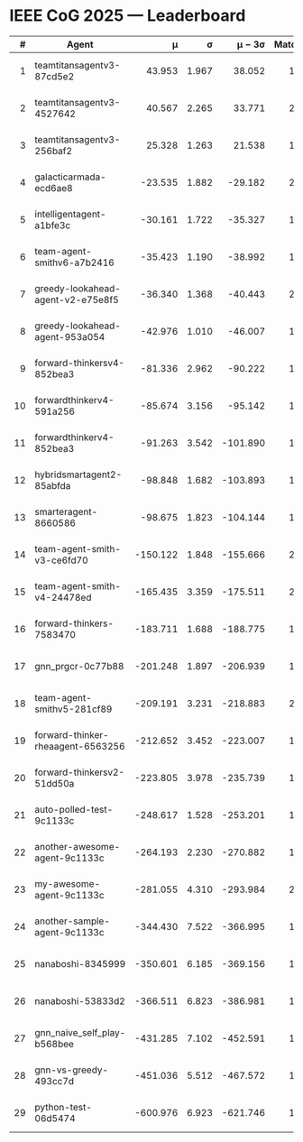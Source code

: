 # IEEE CoG 2025 — Leaderboard

| # | Agent | μ | σ | μ − 3σ | Matches | Updated |
|---:|---|---:|---:|---:|---:|---|
| 1 | teamtitansagentv3-87cd5e2 | 43.953 | 1.967 | 38.052 | 1872 | 2025-08-18 02:53 |
| 2 | teamtitansagentv3-4527642 | 40.567 | 2.265 | 33.771 | 2060 | 2025-08-18 02:53 |
| 3 | teamtitansagentv3-256baf2 | 25.328 | 1.263 | 21.538 | 1992 | 2025-08-18 02:53 |
| 4 | galacticarmada-ecd6ae8 | -23.535 | 1.882 | -29.182 | 2300 | 2025-08-18 02:53 |
| 5 | intelligentagent-a1bfe3c | -30.161 | 1.722 | -35.327 | 1551 | 2025-08-18 02:53 |
| 6 | team-agent-smithv6-a7b2416 | -35.423 | 1.190 | -38.992 | 1840 | 2025-08-18 02:53 |
| 7 | greedy-lookahead-agent-v2-e75e8f5 | -36.340 | 1.368 | -40.443 | 2056 | 2025-08-18 02:53 |
| 8 | greedy-lookahead-agent-953a054 | -42.976 | 1.010 | -46.007 | 1896 | 2025-08-18 02:53 |
| 9 | forward-thinkersv4-852bea3 | -81.336 | 2.962 | -90.222 | 1449 | 2025-08-18 02:53 |
| 10 | forwardthinkerv4-591a256 | -85.674 | 3.156 | -95.142 | 1804 | 2025-08-18 02:53 |
| 11 | forwardthinkerv4-852bea3 | -91.263 | 3.542 | -101.890 | 1496 | 2025-08-18 02:53 |
| 12 | hybridsmartagent2-85abfda | -98.848 | 1.682 | -103.893 | 1857 | 2025-08-18 02:53 |
| 13 | smarteragent-8660586 | -98.675 | 1.823 | -104.144 | 1733 | 2025-08-18 02:53 |
| 14 | team-agent-smith-v3-ce6fd70 | -150.122 | 1.848 | -155.666 | 2200 | 2025-08-18 02:53 |
| 15 | team-agent-smith-v4-24478ed | -165.435 | 3.359 | -175.511 | 2100 | 2025-08-18 02:53 |
| 16 | forward-thinkers-7583470 | -183.711 | 1.688 | -188.775 | 1660 | 2025-08-18 02:53 |
| 17 | gnn_prgcr-0c77b88 | -201.248 | 1.897 | -206.939 | 1810 | 2025-08-18 02:53 |
| 18 | team-agent-smithv5-281cf89 | -209.191 | 3.231 | -218.883 | 2000 | 2025-08-18 02:53 |
| 19 | forward-thinker-rheaagent-6563256 | -212.652 | 3.452 | -223.007 | 1956 | 2025-08-18 02:53 |
| 20 | forward-thinkersv2-51dd50a | -223.805 | 3.978 | -235.739 | 1776 | 2025-08-18 02:53 |
| 21 | auto-polled-test-9c1133c | -248.617 | 1.528 | -253.201 | 1680 | 2025-08-18 02:53 |
| 22 | another-awesome-agent-9c1133c | -264.193 | 2.230 | -270.882 | 1960 | 2025-08-18 02:53 |
| 23 | my-awesome-agent-9c1133c | -281.055 | 4.310 | -293.984 | 2200 | 2025-08-18 02:53 |
| 24 | another-sample-agent-9c1133c | -344.430 | 7.522 | -366.995 | 1780 | 2025-08-18 02:53 |
| 25 | nanaboshi-8345999 | -350.601 | 6.185 | -369.156 | 1760 | 2025-08-18 02:53 |
| 26 | nanaboshi-53833d2 | -366.511 | 6.823 | -386.981 | 1560 | 2025-08-18 02:53 |
| 27 | gnn_naive_self_play-b568bee | -431.285 | 7.102 | -452.591 | 1640 | 2025-08-18 02:53 |
| 28 | gnn-vs-greedy-493cc7d | -451.036 | 5.512 | -467.572 | 1680 | 2025-08-18 02:53 |
| 29 | python-test-06d5474 | -600.976 | 6.923 | -621.746 | 1590 | 2025-08-18 02:53 |
